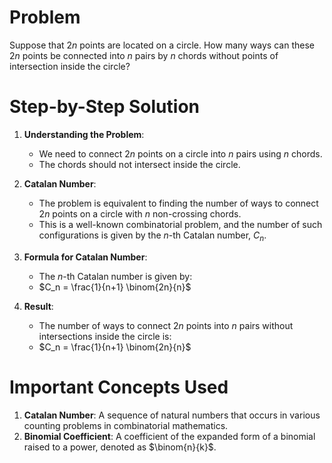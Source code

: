 # Problem 
Suppose that $2n$ points are located on a circle. How many ways can these $2n$ points be connected into $n$ pairs by $n$ chords without points of intersection inside the circle?

# Step-by-Step Solution

1. **Understanding the Problem**:
    - We need to connect $2n$ points on a circle into $n$ pairs using $n$ chords.
    - The chords should not intersect inside the circle.

2. **Catalan Number**:
    - The problem is equivalent to finding the number of ways to connect $2n$ points on a circle with $n$ non-crossing chords.
    - This is a well-known combinatorial problem, and the number of such configurations is given by the $n$-th Catalan number, $C_n$.

3. **Formula for Catalan Number**:
    - The $n$-th Catalan number is given by:
    - $C_n = \frac{1}{n+1} \binom{2n}{n}$

4. **Result**:
    - The number of ways to connect $2n$ points into $n$ pairs without intersections inside the circle is:
    - $C_n = \frac{1}{n+1} \binom{2n}{n}$

# Important Concepts Used
1. **Catalan Number**: A sequence of natural numbers that occurs in various counting problems in combinatorial mathematics.
2. **Binomial Coefficient**: A coefficient of the expanded form of a binomial raised to a power, denoted as $\binom{n}{k}$.
